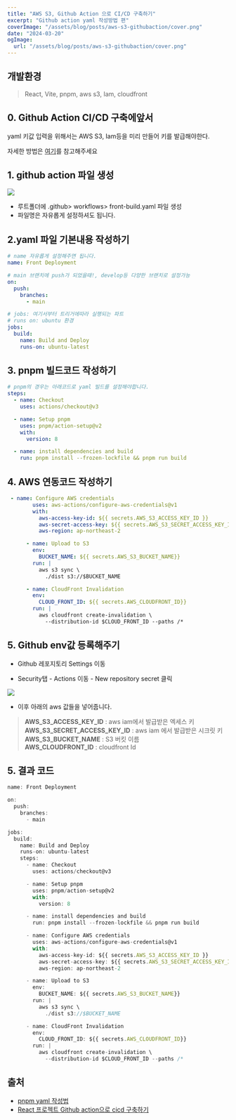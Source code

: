 ```yaml
---
title: "AWS S3, Github Action 으로 CI/CD 구축하기"
excerpt: "Github action yaml 작성방법 편"
coverImage: "/assets/blog/posts/aws-s3-githubaction/cover.png"
date: "2024-03-20"
ogImage:
  url: "/assets/blog/posts/aws-s3-githubaction/cover.png"
---
```


## 개발환경

> React, Vite, pnpm, aws s3, Iam, cloudfront

## 0. Github Action CI/CD 구축에앞서

yaml 키값 입력을 위해서는 AWS S3, Iam등을 미리 만들어 키를 발급해야한다.

자세한 방법은 [여기](https://youngduck-devlog.vercel.app/posts/aws-s3-deploy)를 참고해주세요

## 1. github action 파일 생성

![](/assets/blog/posts/aws-s3-githubaction/1.png)

- 루트폴더에 .github> workflows> front-build.yaml 파일 생성
- 파일명은 자유롭게 설정하셔도 됩니다.

## 2.yaml 파일 기본내용 작성하기

```yaml
# name 자유롭게 설정해주면 됩니다.
name: Front Deployment

# main 브랜치에 push가 되었을때!, develop등 다양한 브랜치로 설정가능
on:
  push:
    branches:
      - main

# jobs: 여기서부터 트리거에따라 실행되는 파트
# runs on: ubuntu 환경
jobs:
  build:
    name: Build and Deploy
    runs-on: ubuntu-latest
```

## 3. pnpm 빌드코드 작성하기

```yaml
# pnpm의 경우는 아래코드로 yaml 빌드를 설정해야합니다.
steps:
  - name: Checkout
    uses: actions/checkout@v3

  - name: Setup pnpm
    uses: pnpm/action-setup@v2
    with:
      version: 8

  - name: install dependencies and build
    run: pnpm install --frozen-lockfile && pnpm run build
```

## 4. AWS 연동코드 작성하기

```yaml
 - name: Configure AWS credentials
        uses: aws-actions/configure-aws-credentials@v1
        with:
          aws-access-key-id: ${{ secrets.AWS_S3_ACCESS_KEY_ID }}
          aws-secret-access-key: ${{ secrets.AWS_S3_SECRET_ACCESS_KEY_ID }}
          aws-region: ap-northeast-2

      - name: Upload to S3
        env:
          BUCKET_NAME: ${{ secrets.AWS_S3_BUCKET_NAME}}
        run: |
          aws s3 sync \
            ./dist s3://$BUCKET_NAME

      - name: CloudFront Invalidation
        env:
          CLOUD_FRONT_ID: ${{ secrets.AWS_CLOUDFRONT_ID}}
        run: |
          aws cloudfront create-invalidation \
            --distribution-id $CLOUD_FRONT_ID --paths /*
```

## 5. Github env값 등록해주기

- Github 레포지토리 Settings 이동

- Security탭 - Actions 이동 - New repository secret 클릭

![](/assets/blog/posts/aws-s3-githubaction/2.png)

- 이후 아래의 aws 값들을 넣어줍니다.

> **AWS_S3_ACCESS_KEY_ID** : aws iam에서 발급받은 엑세스 키**AWS_S3_SECRET_ACCESS_KEY_ID** : aws iam 에서 발급받은 시크릿 키**AWS_S3_BUCKET_NAME** : S3 버킷 이름 <br> **AWS_CLOUDFRONT_ID** : cloudfront Id

## 5. 결과 코드

```jsx
name: Front Deployment

on:
  push:
    branches:
      - main

jobs:
  build:
    name: Build and Deploy
    runs-on: ubuntu-latest
    steps:
      - name: Checkout
        uses: actions/checkout@v3

      - name: Setup pnpm
        uses: pnpm/action-setup@v2
        with:
          version: 8

      - name: install dependencies and build
        run: pnpm install --frozen-lockfile && pnpm run build

      - name: Configure AWS credentials
        uses: aws-actions/configure-aws-credentials@v1
        with:
          aws-access-key-id: ${{ secrets.AWS_S3_ACCESS_KEY_ID }}
          aws-secret-access-key: ${{ secrets.AWS_S3_SECRET_ACCESS_KEY_ID }}
          aws-region: ap-northeast-2

      - name: Upload to S3
        env:
          BUCKET_NAME: ${{ secrets.AWS_S3_BUCKET_NAME}}
        run: |
          aws s3 sync \
            ./dist s3://$BUCKET_NAME

      - name: CloudFront Invalidation
        env:
          CLOUD_FRONT_ID: ${{ secrets.AWS_CLOUDFRONT_ID}}
        run: |
          aws cloudfront create-invalidation \
            --distribution-id $CLOUD_FRONT_ID --paths /*
```

## 출처

- [pnpm yaml 작성법](https://jonghoonpark.com/2023/08/26/firebase-hosting-deploy-via-github-aciton-with-pnpm)
- [React 프로젝트 Github action으로 cicd 구축하기](https://s0ojin.tistory.com/48)

